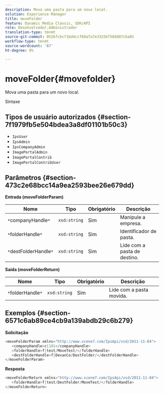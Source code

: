 ```yaml
---
description: Mova uma pasta para um novo local.
solution: Experience Manager
title: moveFolder
feature: Dynamic Media Classic, SDK/API
role: Desenvolvedor,Administrador
translation-type: tm+mt
source-git-commit: 052bfcbcf1bd4ccf60afa7e3325bf58dd07cba85
workflow-type: tm+mt
source-wordcount: '67'
ht-degree: 0%

---
```



# moveFolder{#movefolder}

Mova uma pasta para um novo local.

Sintaxe

## Tipos de usuário autorizados {#section-7f1979fb5e504bdea3a8df01101b50c3}

* `IpsUser`
* `IpsAdmin`
* `IpsCompanyAdmin`
* `ImagePortalAdmin`
* `ImagePortalContrib`
* `ImagePortalContribUser`

## Parâmetros {#section-473c2e68bcc14a9ea2593bee26e679dd}

**Entrada (moveFolderParam)**

| Nome | Tipo | Obrigatório | Descrição |
|---|---|---|---|
| `*`companyHandle`*` | `xsd:string` | Sim | Manipule a empresa. |
| `*`folderHandle`*` | `xsd:string` | Sim | Identificador de pasta. |
| `*`destFolderHandle`*` | `xsd:string` | Sim | Lide com a pasta de destino. |

**Saída (moveFolderReturn)**

| Nome | Tipo | Obrigatório | Descrição |
|---|---|---|---|
| `*`folderHandle`*` | `xsd:string` | Sim | Lide com a pasta movida. |

## Exemplos {#section-6571c6ab89ce4cb9a139abdb29c6b279}

**Solicitação**

```java
<moveFolderParam xmlns="http://www.scene7.com/IpsApi/xsd/2011-11-04">
   <companyHandle>c|101</companyHandle>
   <folderHandle>f|test/MoveTest/</folderHandle>
   <destFolderHandle>f|DevanCo/DestFolder/</destFolderHandle>
</moveFolderParam>
```

**Resposta**

```java
<moveFolderReturn xmlns="http://www.scene7.com/IpsApi/xsd/2011-11-04">
   <folderHandle>f|test/DestFolder/MoveTest/</folderHandle>
</moveFolderReturn>
```

